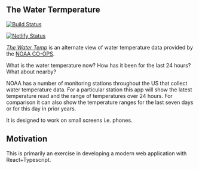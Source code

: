 ## The Water Termperature

[![Build Status](https://travis-ci.com/gj262/thewatertemp-reactified.svg?branch=master)](https://travis-ci.com/gj262/thewatertemp-reactified)

[![Netlify Status](https://api.netlify.com/api/v1/badges/51e9d03e-dd0c-40f5-8015-563f5080fb0f/deploy-status)](https://app.netlify.com/sites/hardcore-neumann-6e940e/deploys)

[_The Water Temp_](https://thewatertemp.vmbed.com/) is an alternate view of water temperature data provided by the [NOAA CO-OPS](https://tidesandcurrents.noaa.gov/stations.html?type=Physical%20Oceanography).

What is the water temperature now? How has it been for the last 24 hours? What about nearby?

NOAA has a number of monitoring stations throughout the US that collect water temperature data. For a particular station this app will show the latest temperature read and the range of temperatures over 24 hours. For comparison it can also show the temperature ranges for the last seven days or for this day in prior years.

It is designed to work on small screens i.e. phones.

## Motivation

This is primarily an exercise in developing a modern web application with React+Typescript.
